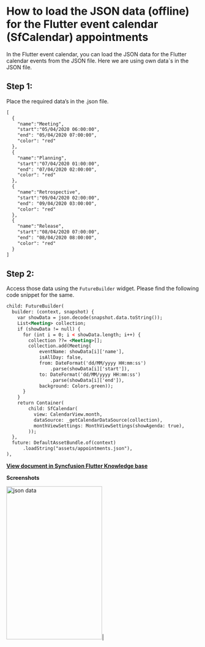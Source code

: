 # How to load the JSON data (offline) for the Flutter event calendar (SfCalendar) appointments

In the Flutter event calendar, you can load the JSON data for the Flutter calendar events from the JSON file. Here we are using own data`s in the JSON file.

## Step 1:
Place the required data’s in the .json file.

```xml
[
  {
    "name":"Meeting",
    "start":"05/04/2020 06:00:00",
    "end": "05/04/2020 07:00:00",
    "color": "red"
  },
  {
    "name":"Planning",
    "start":"07/04/2020 01:00:00",
    "end": "07/04/2020 02:00:00",
    "color": "red"
  },
  {
    "name":"Retrospective",
    "start":"09/04/2020 02:00:00",
    "end": "09/04/2020 03:00:00",
    "color": "red"
  },
  {
    "name":"Release",
    "start":"08/04/2020 07:00:00",
    "end": "08/04/2020 08:00:00",
    "color": "red"
  }
]
```
 

## Step 2:
Access those data using the `FutureBuilder` widget. Please find the following code snippet for the same.

```xml
child: FutureBuilder(
  builder: (context, snapshot) {
    var showData = json.decode(snapshot.data.toString());
    List<Meeting> collection;
    if (showData != null) {
      for (int i = 0; i < showData.length; i++) {
        collection ??= <Meeting>[];
        collection.add(Meeting(
            eventName: showData[i]['name'],
            isAllDay: false,
            from: DateFormat('dd/MM/yyyy HH:mm:ss')
                .parse(showData[i]['start']),
            to: DateFormat('dd/MM/yyyy HH:mm:ss')
                .parse(showData[i]['end']),
            background: Colors.green));
      }
    }
    return Container(
        child: SfCalendar(
          view: CalendarView.month,
          dataSource: _getCalendarDataSource(collection),
          monthViewSettings: MonthViewSettings(showAgenda: true),
        ));
  },
  future: DefaultAssetBundle.of(context)
      .loadString("assets/appointments.json"),
),
```
**[View document in Syncfusion Flutter Knowledge base](https://www.syncfusion.com/kb/11466/how-to-load-the-json-data-offline-for-the-flutter-event-calendar-sfcalendar-appointments)**

**Screenshots**

<img alt="json data"  src="http://www.syncfusion.com/uploads/user/kb/flut/flut-798/flut-798_img1.png" width="250" height="400" />|
